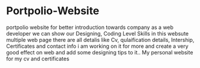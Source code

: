 # Portpolio-Website

portpolio website for better introduction towards company as a web developer we can show our Designing, Coding Level Skills in this websute multiple web page there are all detalis like Cv, qulaification details, Intership, Certificates and contact info 
i am working on it for more and create  a very good effect on web and add some designing tips to it..
My personal website for my cv and certificates
